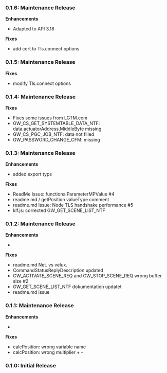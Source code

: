 ### 0.1.6: Maintenance Release
**Enhancements**

- Adapted to API 3.18

**Fixes**

- add cert to Tls.connect options

### 0.1.5: Maintenance Release

**Fixes**

- modify Tls.connect options

### 0.1.4: Maintenance Release

**Fixes**

- Fixes some issues from LGTM.com
- GW_CS_GET_SYSTEMTABLE_DATA_NTF: data.actuatorAddress.MiddleByte missing
- GW_CS_PGC_JOB_NTF: data not filled
- GW_PASSWORD_CHANGE_CFM: missing



### 0.1.3: Maintenance Release

**Enhancements**

- added export typs


**Fixes**

- ReadMe Issue: functionalParameterMPValue #4
- readme.md / getPosition valueType comment
- readme.md Issue: Node TLS handshake performance #5
- klf.js: corrected GW_GET_SCENE_LIST_NTF

### 0.1.2: Maintenance Release

**Enhancements**

- 


**Fixes**

- readme.md Net. vs velux.
- CommandStatusReplyDescription updated
- GW_ACTIVATE_SCENE_REQ and GW_STOP_SCENE_REQ wrong buffer size #2
- GW_GET_SCENE_LIST_NTF dokumentation  updatet
- readme.md issue

### 0.1.1: Maintenance Release

**Enhancements**

- 


**Fixes**

- calcPosition: wrong variable name
- calcPosition: wrong multiplier + -


### 0.1.0: Initial Release
